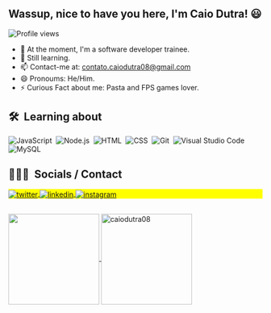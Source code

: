 ## Wassup, nice to have you here, I'm Caio Dutra! 😃

<p align="left"> <img src="https://komarev.com/ghpvc/?username=caiodutra08&color=blue" alt="Profile views" /> </p>

- 🔭 At the moment, I'm a software developer trainee.
- 🌱 Still learning.
- 📫 Contact-me at: contato.caiodutra08@gmail.com
- 😄 Pronoums: He/Him.
- ⚡ Curious Fact about me: Pasta and FPS games lover.

  
## 🛠 &nbsp;Learning about

![JavaScript](https://img.shields.io/badge/-JavaScript-05122A?style=flat&logo=javascript)&nbsp;
![Node.js](https://img.shields.io/badge/-Node.js-05122A?style=flat&logo=node.js)&nbsp;
![HTML](https://img.shields.io/badge/-HTML-05122A?style=flat&logo=HTML5)&nbsp;
![CSS](https://img.shields.io/badge/-CSS-05122A?style=flat&logo=CSS3&logoColor=1572B6)&nbsp;
![Git](https://img.shields.io/badge/-Git-05122A?style=flat&logo=git)&nbsp;
![Visual Studio Code](https://img.shields.io/badge/-Visual%20Studio%20Code-05122A?style=flat&logo=visual-studio-code&logoColor=007ACC)&nbsp;
![MySQL](https://img.shields.io/badge/-MySQL-05122A?style=flat&logo=mysql)&nbsp;
  
 ## 👨🏽‍🦲 &nbsp;Socials / Contact

<p align="left" style="background:yellow">
<a href="https://twitter.com/caiowvlr" target="_blank">
  <img align="center" src="https://img.shields.io/badge/-caiowvlr-05122A?style=flat&logo=twitter" alt="twitter"/>  
</a>
<a href="https://linkedin.com/in/caiodutra08" target="_blank">
  <img align="center" src="https://img.shields.io/badge/-caiodutra08-05122A?style=flat&logo=linkedin" alt="linkedin"/>
</a>
<a href="https://instagram.com/caiodutra08" target="_blank">
 <img align="center" src="https://img.shields.io/badge/-caiodutra08-05122A?style=flat&logo=instagram" alt="instagram"/>
</a>
</p>
 
 ##
 
 <div>
  <a href="https://github.com/caiodutra08">
<img align="center" height="180em" src="https://github-readme-stats.vercel.app/api?username=caiodutra08&hide_rank=true&custom_title=Meus Status&show_icons=true&theme=tokyonight&include_all_commits=true&count_private=true/">
<img align="center" height="180em" src="https://github-readme-stats.vercel.app/api/top-langs?username=caiodutra08&show_icons=true&theme=tokyonight&layout=compact" alt="caiodutra08" />
